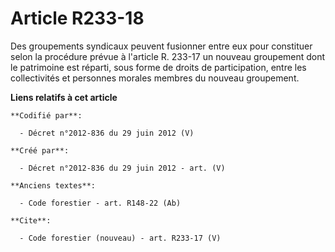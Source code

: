 # Article R233-18

Des groupements syndicaux peuvent fusionner entre eux pour constituer selon la procédure prévue à l'article R. 233-17 un
nouveau groupement dont le patrimoine est réparti, sous forme de droits de participation, entre les collectivités et
personnes morales membres du nouveau groupement.

**Liens relatifs à cet article**

	**Codifié par**:

	  - Décret n°2012-836 du 29 juin 2012 (V)

	**Créé par**:

	  - Décret n°2012-836 du 29 juin 2012 - art. (V)

	**Anciens textes**:

	  - Code forestier - art. R148-22 (Ab)

	**Cite**:

	  - Code forestier (nouveau) - art. R233-17 (V)
